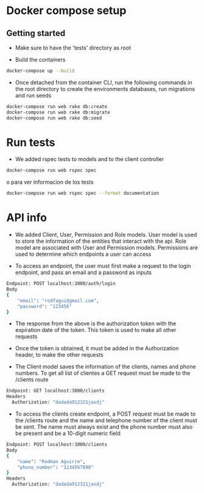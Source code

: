 # Docker compose setup

## Getting started

- Make sure to have the 'tests' directory as root

- Build the containers

```bash
docker-compose up --build
```

- Once detached from the container CLI, run the following commands in the root directory to create the environments databases, run migrations and run seeds

```bash
docker-compose run web rake db:create
docker-compose run web rake db:migrate
docker-compose run web rake db:seed
```

# Run tests

- We added rspec tests to models and to the client controller

```bash
docker-compose run web rspec spec
```
o para ver informacion de los tests
```bash
docker-compose run web rspec spec --format documentation
```

# API info

- We added Client, User, Permission and Role models. User model is used to store the information of the entities that interact with the api. Role model are associated with User and Permission models. Permissions are used to determine which endpoints a user can access

- To access an endpoint, the user must first make a request to the login endpoint, and pass an email and a password as inputs

```bash
Endpoint: POST localhost:3000/auth/login
Body
{
    "email": "rodfagui@gmail.com",
    "password": "123456"
}
```

- The response from the above is the authorization token with the expiration date of the token. This token is used to make all other requests

- Once the token is obtained, it must be added in the Authorization header, to make the other requests

- The Client model saves the information of the clients, names and phone numbers. To get all list of clientes a GET request must be made to the /clients route

```bash
Endpoint: GET localhost:3000/clients
Headers
  Authorization: "dadada912321jasdj"
```

- To access the clients create endpoint, a POST request must be made to the /clients route and the name and telephone number of the client must be sent. The name must always exist and the phone number must also be present and be a 10-digit numeric field

```bash
Endpoint: POST localhost:3000/clients
Body
{
    "name": "Rodman Aguirre",
    "phone_number": "1234567890"
}
Headers
  Authorization: "dadada912321jasdj"
```

